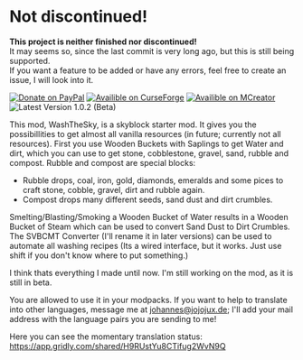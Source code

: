 # Not discontinued!
**This project is neither finished nor discontinued!**  
It may seems so, since the last commit is very long ago, but this is still being supported.  
If you want a feature to be added or have any errors, feel free to create an issue, I will look into it.





[![Donate on PayPal](https://img.shields.io/badge/Donate%20on-PayPal-green.svg)](https://www.paypal.com/donate/?hosted_button_id=KRANUFV8QUZPL)
[![Availible on CurseForge](https://img.shields.io/badge/Availible%20on-CurseForge-green.svg)](https://www.curseforge.com/minecraft/mc-mods/washthesky)
[![Availible on MCreator](https://img.shields.io/badge/Availible%20on-MCreator-green.svg)](https://mcreator.net/modification/88937/wash-sky)
![Latest Version 1.0.2 (Beta)](https://img.shields.io/badge/Latest%20version-1.0.2%20(Beta)-green.svg)
 
This mod, WashTheSky, is a skyblock starter mod. It gives you the possibillities to get almost all vanilla resources (in future; currently not all resources). 
First you use Wooden Buckets with Saplings to get Water and dirt, which you can use to get stone, cobblestone, gravel, sand, rubble and compost. 
Rubble and compost are special blocks: 
* Rubble drops, coal, iron, gold, diamonds, emeralds and some pices to craft stone, cobble, gravel, dirt and rubble again. 
* Compost drops many different seeds, sand dust and dirt crumbles. 
 
Smelting/Blasting/Smoking a Wooden Bucket of Water results in a Wooden Bucket of Steam which can be used to convert Sand Dust to Dirt Crumbles. 
The SVBCMT Converter (I'll rename it in later versions) can be used to automate all washing recipes (Its a wired interface, but it works. Just use shift if you don't know where to put something.) 
 
I think thats everything I made until now. I'm still working on the mod, as it is still in beta. 
 
 
You are allowed to use it in your modpacks.
If you want to help to translate into other languages, message me at johannes@jojojux.de; I'll add your mail address with the language pairs you are sending to me!
 
Here you can see the momentary translation status: https://app.gridly.com/shared/H9RUstYu8CTifug2WvN9Q 
